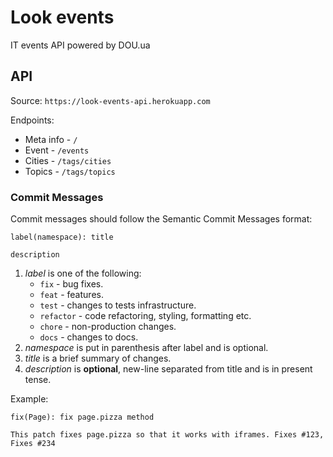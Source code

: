 # Look events

IT events API powered by DOU.ua

## API

Source: `https://look-events-api.herokuapp.com`

Endpoints:

-   Meta info - `/`
-   Event - `/events`
-   Cities - `/tags/cities`
-   Topics - `/tags/topics`

### Commit Messages

Commit messages should follow the Semantic Commit Messages format:

```
label(namespace): title

description
```

1.  _label_ is one of the following:
    -   `fix` - bug fixes.
    -   `feat` - features.
    -   `test` - changes to tests infrastructure.
    -   `refactor` - code refactoring, styling, formatting etc.
    -   `chore` - non-production changes.
    -   `docs` - changes to docs.
2.  _namespace_ is put in parenthesis after label and is optional.
3.  _title_ is a brief summary of changes.
4.  _description_ is **optional**, new-line separated from title and is in present tense.

Example:

```
fix(Page): fix page.pizza method

This patch fixes page.pizza so that it works with iframes. Fixes #123, Fixes #234
```
